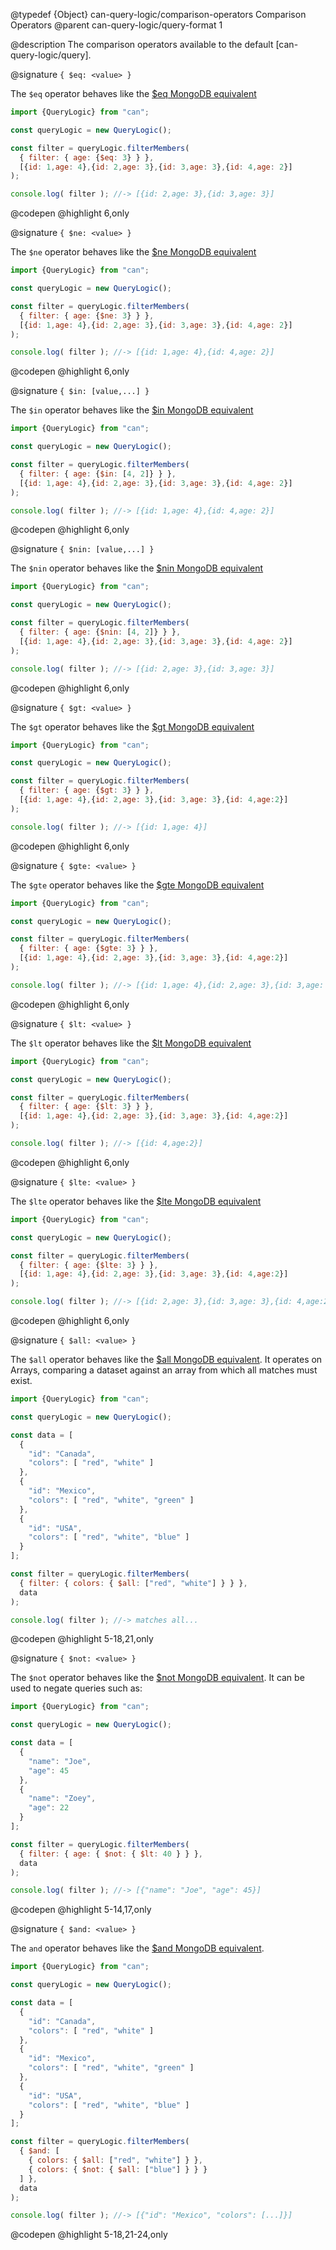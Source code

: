 @typedef {Object} can-query-logic/comparison-operators Comparison Operators
@parent can-query-logic/query-format 1

@description The comparison operators available to the default [can-query-logic/query].

@signature `{ $eq: <value> }`

  The `$eq` operator behaves like the [$eq MongoDB equivalent](https://docs.mongodb.com/manual/reference/operator/query/eq/)

  ```js
  import {QueryLogic} from "can";

  const queryLogic = new QueryLogic();

  const filter = queryLogic.filterMembers(
    { filter: { age: {$eq: 3} } },
    [{id: 1,age: 4},{id: 2,age: 3},{id: 3,age: 3},{id: 4,age: 2}]
  );

  console.log( filter ); //-> [{id: 2,age: 3},{id: 3,age: 3}]
  ```
  @codepen
  @highlight 6,only

@signature `{ $ne: <value> }`

  The `$ne` operator behaves like the [$ne MongoDB equivalent](https://docs.mongodb.com/manual/reference/operator/query/ne/)

  ```js
  import {QueryLogic} from "can";

  const queryLogic = new QueryLogic();

  const filter = queryLogic.filterMembers(
    { filter: { age: {$ne: 3} } },
    [{id: 1,age: 4},{id: 2,age: 3},{id: 3,age: 3},{id: 4,age: 2}]
  );

  console.log( filter ); //-> [{id: 1,age: 4},{id: 4,age: 2}]
  ```
  @codepen
  @highlight 6,only

@signature `{ $in: [value,...] }`

  The `$in` operator behaves like the [$in MongoDB equivalent](https://docs.mongodb.com/manual/reference/operator/query/in/)

  ```js
  import {QueryLogic} from "can";

  const queryLogic = new QueryLogic();

  const filter = queryLogic.filterMembers(
    { filter: { age: {$in: [4, 2]} } },
    [{id: 1,age: 4},{id: 2,age: 3},{id: 3,age: 3},{id: 4,age: 2}]
  );

  console.log( filter ); //-> [{id: 1,age: 4},{id: 4,age: 2}]
  ```
  @codepen
  @highlight 6,only

@signature `{ $nin: [value,...] }`

  The `$nin` operator behaves like the [$nin MongoDB equivalent](https://docs.mongodb.com/manual/reference/operator/query/nin/)

  ```js
  import {QueryLogic} from "can";

  const queryLogic = new QueryLogic();

  const filter = queryLogic.filterMembers(
    { filter: { age: {$nin: [4, 2]} } },
    [{id: 1,age: 4},{id: 2,age: 3},{id: 3,age: 3},{id: 4,age: 2}]
  );

  console.log( filter ); //-> [{id: 2,age: 3},{id: 3,age: 3}]
  ```
  @codepen
  @highlight 6,only

@signature `{ $gt: <value> }`

  The `$gt` operator behaves like the [$gt MongoDB equivalent](https://docs.mongodb.com/manual/reference/operator/query/gt/)

  ```js
  import {QueryLogic} from "can";

  const queryLogic = new QueryLogic();

  const filter = queryLogic.filterMembers(
    { filter: { age: {$gt: 3} } },
    [{id: 1,age: 4},{id: 2,age: 3},{id: 3,age: 3},{id: 4,age:2}]
  );

  console.log( filter ); //-> [{id: 1,age: 4}]
  ```
  @codepen
  @highlight 6,only

@signature `{ $gte: <value> }`

  The `$gte` operator behaves like the [$gte MongoDB equivalent](https://docs.mongodb.com/manual/reference/operator/query/gte/)

  ```js
  import {QueryLogic} from "can";

  const queryLogic = new QueryLogic();

  const filter = queryLogic.filterMembers(
    { filter: { age: {$gte: 3} } },
    [{id: 1,age: 4},{id: 2,age: 3},{id: 3,age: 3},{id: 4,age:2}]
  );

  console.log( filter ); //-> [{id: 1,age: 4},{id: 2,age: 3},{id: 3,age: 3}]
  ```
  @codepen
  @highlight 6,only

@signature `{ $lt: <value> }`

  The `$lt` operator behaves like the [$lt MongoDB equivalent](https://docs.mongodb.com/manual/reference/operator/query/lt/)

  ```js
  import {QueryLogic} from "can";

  const queryLogic = new QueryLogic();

  const filter = queryLogic.filterMembers(
    { filter: { age: {$lt: 3} } },
    [{id: 1,age: 4},{id: 2,age: 3},{id: 3,age: 3},{id: 4,age:2}]
  );

  console.log( filter ); //-> [{id: 4,age:2}]
  ```
  @codepen
  @highlight 6,only

@signature `{ $lte: <value> }`

  The `$lte` operator behaves like the [$lte MongoDB equivalent](https://docs.mongodb.com/manual/reference/operator/query/lte/)

  ```js
  import {QueryLogic} from "can";

  const queryLogic = new QueryLogic();

  const filter = queryLogic.filterMembers(
    { filter: { age: {$lte: 3} } },
    [{id: 1,age: 4},{id: 2,age: 3},{id: 3,age: 3},{id: 4,age:2}]
  );

  console.log( filter ); //-> [{id: 2,age: 3},{id: 3,age: 3},{id: 4,age:2}]
  ```
  @codepen
  @highlight 6,only

@signature `{ $all: <value> }`

  The `$all` operator behaves like the [$all MongoDB equivalent](https://docs.mongodb.com/manual/reference/operator/query/all/). It operates on Arrays, comparing a dataset against an array from which all matches must exist.

  ```js
  import {QueryLogic} from "can";

  const queryLogic = new QueryLogic();

  const data = [
    {
      "id": "Canada",
      "colors": [ "red", "white" ]
    },
    {
      "id": "Mexico",
      "colors": [ "red", "white", "green" ]
    },
    {
      "id": "USA",
      "colors": [ "red", "white", "blue" ]
    }
  ];

  const filter = queryLogic.filterMembers(
    { filter: { colors: { $all: ["red", "white"] } } },
    data
  );

  console.log( filter ); //-> matches all...
  ```
  @codepen
  @highlight 5-18,21,only

@signature `{ $not: <value> }`

  The `$not` operator behaves like the [$not MongoDB equivalent](https://docs.mongodb.com/manual/reference/operator/query/not/). It can be used to negate queries such as:

  ```js
  import {QueryLogic} from "can";

  const queryLogic = new QueryLogic();

  const data = [
    {
      "name": "Joe",
      "age": 45
    },
    {
      "name": "Zoey",
      "age": 22
    }
  ];

  const filter = queryLogic.filterMembers(
    { filter: { age: { $not: { $lt: 40 } } },
    data
  );

  console.log( filter ); //-> [{"name": "Joe", "age": 45}]
  ```
  @codepen
  @highlight 5-14,17,only

@signature `{ $and: <value> }`

  The `and` operator behaves like the [$and MongoDB equivalent](https://docs.mongodb.com/manual/reference/operator/query/and/index.html).

  ```js
  import {QueryLogic} from "can";

  const queryLogic = new QueryLogic();

  const data = [
    {
      "id": "Canada",
      "colors": [ "red", "white" ]
    },
    {
      "id": "Mexico",
      "colors": [ "red", "white", "green" ]
    },
    {
      "id": "USA",
      "colors": [ "red", "white", "blue" ]
    }
  ];

  const filter = queryLogic.filterMembers(
    { $and: [
      { colors: { $all: ["red", "white"] } },
      { colors: { $not: { $all: ["blue"] } } }
    ] },
    data
  );

  console.log( filter ); //-> [{"id": "Mexico", "colors": [...]}]
  ```
  @codepen
  @highlight 5-18,21-24,only
